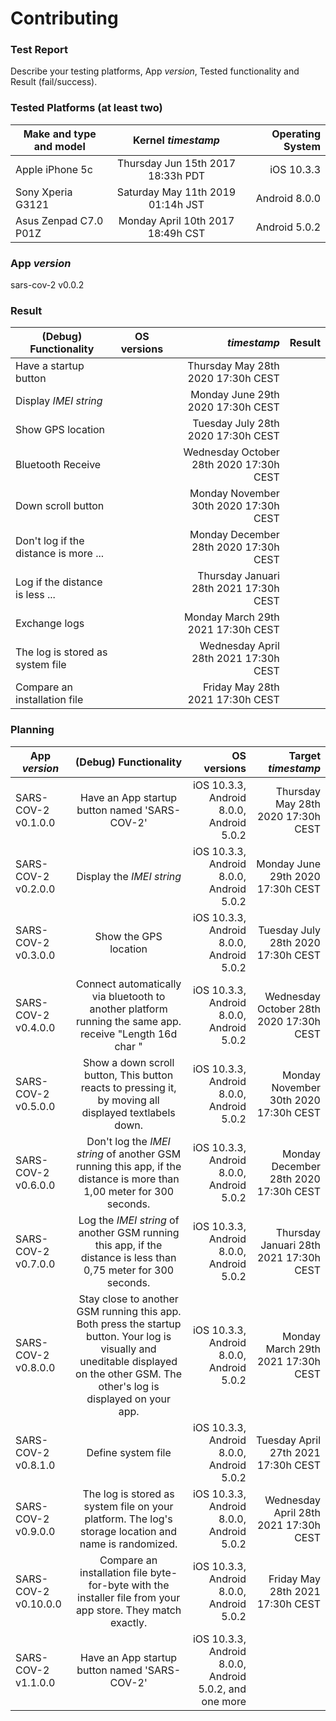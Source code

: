 # Contributing

### Test Report

Describe your testing platforms, App *version*, Tested functionality and Result (fail/success).

### Tested Platforms (at least two)

| Make and type and model     | Kernel *timestamp*                        | Operating System  |
| ---------------------------- |:-------------------------------------:| -----------------:|
| Apple iPhone 5c             | Thursday Jun 15th 2017 18:33h PDT         |        iOS 10.3.3 |
| Sony Xperia G3121           | Saturday May 11th 2019 01:14h JST         |     Android 8.0.0 |
| Asus Zenpad C7.0 P01Z       | Monday April 10th 2017 18:49h CST         |     Android 5.0.2 |

### App *version*

sars-cov-2 v0.0.2

### Result

| (Debug) Functionality       | OS versions                            |*timestamp*                 |        Result |
| --------------------------|:-----------------------------:|---------------------:|--------------:|
| Have a startup button |         | Thursday May 28th 2020 17:30h CEST |         |
| Display *IMEI string* |         | Monday June 29th 2020 17:30h CEST |         |
| Show GPS location |         | Tuesday July 28th 2020 17:30h CEST |         |
| Bluetooth Receive |         | Wednesday October 28th 2020 17:30h CEST |         |
| Down scroll button |         | Monday November 30th 2020 17:30h CEST |         |
| Don't log if the distance is more ... |         | Monday December 28th 2020 17:30h CEST |         |
| Log if the distance is less ... |         | Thursday Januari 28th 2021 17:30h CEST |         |
| Exchange logs |         | Monday March 29th 2021 17:30h CEST |         |
| The log is stored as system file |         | Wednesday April 28th 2021 17:30h CEST |         |
| Compare an installation file|         | Friday May 28th 2021 17:30h CEST |           |

### Planning

|App *version*        | (Debug) Functionality                        | OS versions                            | Target *timestamp*                 |
| ------------------- |:--------------------------------------------:| --------------------------------------:|-----------------------------------:|
|SARS-COV-2 v0.1.0.0  | Have an App startup button named 'SARS-COV-2'|iOS 10.3.3, Android 8.0.0, Android 5.0.2| Thursday May 28th 2020 17:30h CEST |                 
|SARS-COV-2 v0.2.0.0  | Display the *IMEI string*                    |iOS 10.3.3, Android 8.0.0, Android 5.0.2| Monday June 29th 2020 17:30h CEST  |
|SARS-COV-2 v0.3.0.0  | Show the GPS location                        |iOS 10.3.3, Android 8.0.0, Android 5.0.2| Tuesday July 28th 2020 17:30h CEST  |
|SARS-COV-2 v0.4.0.0  | Connect automatically via bluetooth to another platform running the same app. receive "Length 16d char "  |iOS 10.3.3, Android 8.0.0, Android 5.0.2| Wednesday October 28th 2020 17:30h CEST |
|SARS-COV-2 v0.5.0.0  | Show a down scroll button, This button reacts to pressing it, by moving all displayed textlabels down.    |iOS 10.3.3, Android 8.0.0, Android 5.0.2| Monday November 30th 2020 17:30h CEST |
|SARS-COV-2 v0.6.0.0  | Don't log the *IMEI string* of another GSM running this app, if the distance is more than 1,00 meter for 300 seconds.          |iOS 10.3.3, Android 8.0.0, Android 5.0.2| Monday December 28th 2020 17:30h CEST |
|SARS-COV-2 v0.7.0.0  | Log the *IMEI string* of another GSM running this app, if the distance is less than 0,75 meter for 300 seconds.                |iOS 10.3.3, Android 8.0.0, Android 5.0.2| Thursday Januari 28th 2021 17:30h CEST |
|SARS-COV-2 v0.8.0.0  | Stay close to another GSM running this app. Both press the startup button. Your log is visually and uneditable displayed on the other GSM. The other's log is displayed on your app.|iOS 10.3.3, Android 8.0.0, Android 5.0.2| Monday March 29th 2021 17:30h CEST |
|SARS-COV-2 v0.8.1.0  | Define system file |iOS 10.3.3, Android 8.0.0, Android 5.0.2| Tuesday April 27th 2021 17:30h CEST |
|SARS-COV-2 v0.9.0.0  | The log is stored as system file on your platform. The log's storage location and name is randomized.     |iOS 10.3.3, Android 8.0.0, Android 5.0.2| Wednesday April 28th 2021 17:30h CEST |
|SARS-COV-2 v0.10.0.0 | Compare an installation file byte-for-byte with the installer file from your app store. They match exactly.                  |iOS 10.3.3, Android 8.0.0, Android 5.0.2| Friday May 28th 2021 17:30h CEST |
|SARS-COV-2 v1.1.0.0  | Have an App startup button named 'SARS-COV-2'|iOS 10.3.3, Android 8.0.0, Android 5.0.2, and one more|                                    |


